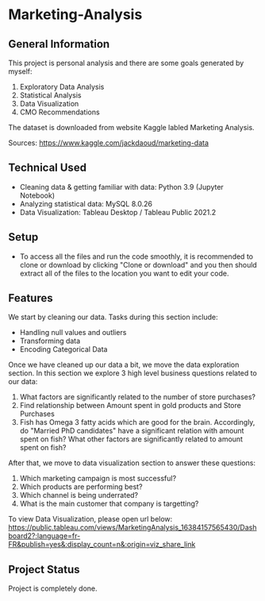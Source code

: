 # Marketing-Analysis

## General Information

This project is personal analysis and there are some goals generated by myself: 

1. Exploratory Data Analysis
2. Statistical Analysis
3. Data Visualization
4. CMO Recommendations

The dataset is downloaded from website Kaggle labled Marketing Analysis.

Sources: https://www.kaggle.com/jackdaoud/marketing-data

## Technical Used

- Cleaning data & getting familiar with data: Python 3.9 (Jupyter Notebook)
- Analyzing statistical data: MySQL 8.0.26
- Data Visualization: Tableau Desktop / Tableau Public 2021.2

## Setup 

- To access all the files and run the code smoothly, it is recommended to clone or download by clicking "Clone or download" and you then should extract all of the files to the location you want to edit your code.

## Features
We start by cleaning our data. Tasks during this section include:

- Handling null values and outliers
- Transforming data
- Encoding Categorical Data

Once we have cleaned up our data a bit, we move the data exploration section. In this section we explore 3 high level business questions related to our data:

1. What factors are significantly related to the number of store purchases?
2. Find relationship between Amount spent in gold products and Store Purchases
3. Fish has Omega 3 fatty acids which are good for the brain. Accordingly, do "Married PhD candidates" have a significant relation with amount spent on fish? What other factors are significantly related to amount spent on fish?

After that, we move to data visualization section to answer these questions:
1. Which marketing campaign is most successful?
2. Which products are performing best?
3. Which channel is being underrated? 
4. What is the main customer that company is targetting?
 
To view Data Visualization, please open url below:
https://public.tableau.com/views/MarketingAnalysis_16384157565430/Dashboard2?:language=fr-FR&publish=yes&:display_count=n&:origin=viz_share_link
 
## Project Status
Project is completely done. 


